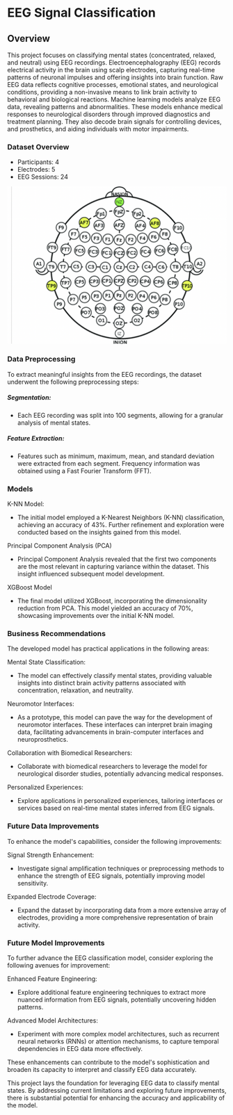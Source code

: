 # EEG Signal Classification

## Overview
This project focuses on classifying mental states (concentrated, relaxed, and neutral) using EEG recordings. Electroencephalography (EEG) records electrical activity in the brain using scalp electrodes, capturing real-time patterns of neuronal impulses and offering insights into brain function. Raw EEG data reflects cognitive processes, emotional states, and neurological conditions, providing a non-invasive means to link brain activity to behavioral and biological reactions. Machine learning models analyze EEG data, revealing patterns and abnormalities. These models enhance medical responses to neurological disorders through improved diagnostics and treatment planning. They also decode brain signals for controlling devices, and prosthetics, and aiding individuals with motor impairments.

### Dataset Overview
- Participants: 4
- Electrodes: 5
- EEG Sessions: 24

![eeg](https://github.com/jacobserfaty/EEG_signal_detection/blob/main/EEG_images/eeg.png)

### Data Preprocessing
To extract meaningful insights from the EEG recordings, the dataset underwent the following preprocessing steps:

##### Segmentation:
- Each EEG recording was split into 100 segments, allowing for a granular analysis of mental states.

##### Feature Extraction:
- Features such as minimum, maximum, mean, and standard deviation were extracted from each segment. Frequency information was obtained using a Fast Fourier Transform (FFT).

### Models

K-NN Model:
- The initial model employed a K-Nearest Neighbors (K-NN) classification, achieving an accuracy of 43%. Further refinement and exploration were conducted based on the insights gained from this model.

Principal Component Analysis (PCA)
- Principal Component Analysis revealed that the first two components are the most relevant in capturing variance within the dataset. This insight influenced subsequent model development.

XGBoost Model
- The final model utilized XGBoost, incorporating the dimensionality reduction from PCA. This model yielded an accuracy of 70%, showcasing improvements over the initial K-NN model.

### Business Recommendations
The developed model has practical applications in the following areas:

Mental State Classification:
- The model can effectively classify mental states, providing valuable insights into distinct brain activity patterns associated with concentration, relaxation, and neutrality.

Neuromotor Interfaces:
- As a prototype, this model can pave the way for the development of neuromotor interfaces. These interfaces can interpret brain imaging data, facilitating advancements in brain-computer interfaces and neuroprosthetics.

Collaboration with Biomedical Researchers:
- Collaborate with biomedical researchers to leverage the model for neurological disorder studies, potentially advancing medical responses.

Personalized Experiences:
- Explore applications in personalized experiences, tailoring interfaces or services based on real-time mental states inferred from EEG signals.

### Future Data Improvements
To enhance the model's capabilities, consider the following improvements:

Signal Strength Enhancement:
- Investigate signal amplification techniques or preprocessing methods to enhance the strength of EEG signals, potentially improving model sensitivity.

Expanded Electrode Coverage:
- Expand the dataset by incorporating data from a more extensive array of electrodes, providing a more comprehensive representation of brain activity.

### Future Model Improvements
To further advance the EEG classification model, consider exploring the following avenues for improvement:

Enhanced Feature Engineering:
- Explore additional feature engineering techniques to extract more nuanced information from EEG signals, potentially uncovering hidden patterns.

Advanced Model Architectures:
- Experiment with more complex model architectures, such as recurrent neural networks (RNNs) or attention mechanisms, to capture temporal dependencies in EEG data more effectively.

These enhancements can contribute to the model's sophistication and broaden its capacity to interpret and classify EEG data accurately.

This project lays the foundation for leveraging EEG data to classify mental states. By addressing current limitations and exploring future improvements, there is substantial potential for enhancing the accuracy and applicability of the model.
